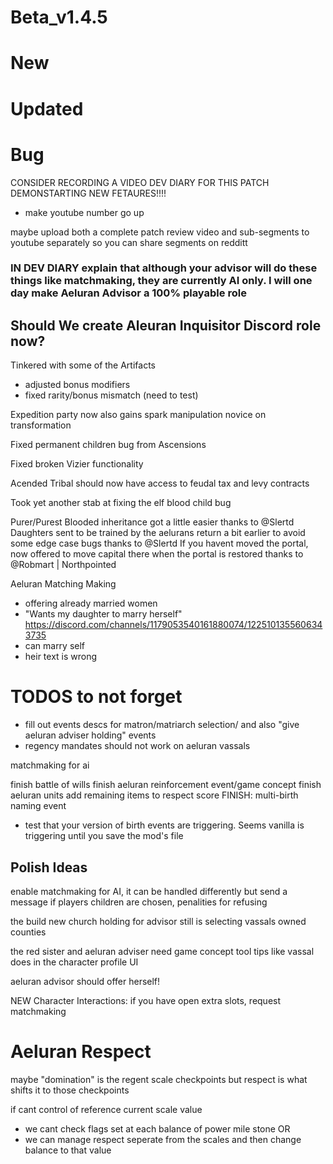 # Beta_v1.4.5


# New

# Updated

# Bug








CONSIDER RECORDING A VIDEO DEV DIARY FOR THIS PATCH DEMONSTARTING NEW FETAURES!!!!
- make youtube number go up

maybe upload both a complete patch review video and sub-segments to youtube separately so you can share segments on redditt

### IN DEV DIARY explain that although your advisor will do these things like matchmaking, they are currently AI only. I will one day make Aeluran Advisor a 100% playable role

## Should We create Aleuran Inquisitor Discord role now?

Tinkered with some of the Artifacts 
- adjusted bonus modifiers
- fixed rarity/bonus mismatch (need to test)

Expedition party now also gains spark manipulation novice on transformation

Fixed permanent children bug from Ascensions

Fixed broken Vizier functionality

Acended Tribal should now have access to feudal tax and levy contracts

Took yet another stab at fixing the elf blood child bug

Purer/Purest Blooded inheritance got a little easier thanks to @Slertd
Daughters sent to be trained by the aelurans return a bit earlier to avoid some edge case bugs thanks to @Slertd
If you havent moved the portal, now offered to move capital there when the portal is restored thanks to @Robmart | Northpointed

Aeluran Matching Making 
 - offering already married women
 - "Wants my daughter to marry herself" https://discord.com/channels/1179053540161880074/1225101355606343735
 - can marry self
 - heir text is wrong

# TODOS to not forget
- fill out events descs for matron/matriarch selection/ and also "give aeluran adviser holding" events
- regency mandates should not work on aeluran vassals

matchmaking for ai

finish battle of wills
finish aeluran reinforcement event/game concept
finish aeluran units
add remaining items to respect score
FINISH: multi-birth naming event
   - test that your version of birth events are triggering. Seems vanilla is triggering until you save the mod's file

## Polish Ideas

enable matchmaking for AI, it can be handled differently but send a message if players children are chosen, penalities for refusing

the build new church holding for advisor still is selecting vassals owned counties

the red sister and aeluran adviser need game concept tool tips like vassal does in the character profile UI

aeluran advisor should offer herself!

NEW Character Interactions:
if you have open extra slots, request matchmaking

# Aeluran Respect

maybe "domination" is the regent scale checkpoints but respect is what shifts it to those checkpoints

if cant control of reference current scale value
- we cant check flags set at each balance of power mile stone
OR
- we can manage respect seperate from the scales and then change balance to that value
